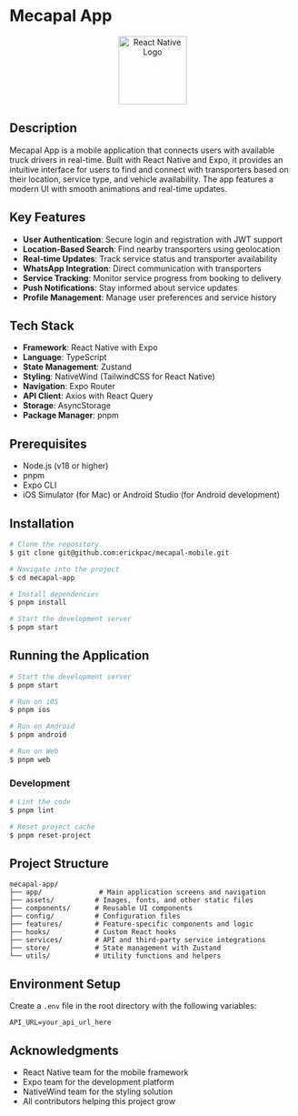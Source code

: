 # Mecapal App

<p align="center">
  <img src="https://reactnative.dev/img/tiny_logo.png" width="120" alt="React Native Logo" />
</p>

## Description

Mecapal App is a mobile application that connects users with available truck drivers in real-time. Built with React Native and Expo, it provides an intuitive interface for users to find and connect with transporters based on their location, service type, and vehicle availability. The app features a modern UI with smooth animations and real-time updates.

## Key Features

- **User Authentication**: Secure login and registration with JWT support
- **Location-Based Search**: Find nearby transporters using geolocation
- **Real-time Updates**: Track service status and transporter availability
- **WhatsApp Integration**: Direct communication with transporters
- **Service Tracking**: Monitor service progress from booking to delivery
- **Push Notifications**: Stay informed about service updates
- **Profile Management**: Manage user preferences and service history

## Tech Stack

- **Framework**: React Native with Expo
- **Language**: TypeScript
- **State Management**: Zustand
- **Styling**: NativeWind (TailwindCSS for React Native)
- **Navigation**: Expo Router
- **API Client**: Axios with React Query
- **Storage**: AsyncStorage
- **Package Manager**: pnpm

## Prerequisites

- Node.js (v18 or higher)
- pnpm
- Expo CLI
- iOS Simulator (for Mac) or Android Studio (for Android development)

## Installation

```bash
# Clone the repository
$ git clone git@github.com:erickpac/mecapal-mobile.git

# Navigate into the project
$ cd mecapal-app

# Install dependencies
$ pnpm install

# Start the development server
$ pnpm start
```

## Running the Application

```bash
# Start the development server
$ pnpm start

# Run on iOS
$ pnpm ios

# Run on Android
$ pnpm android

# Run on Web
$ pnpm web
```

### Development

```bash
# Lint the code
$ pnpm lint

# Reset project cache
$ pnpm reset-project
```

## Project Structure

```
mecapal-app/
├── app/              # Main application screens and navigation
├── assets/          # Images, fonts, and other static files
├── components/      # Reusable UI components
├── config/          # Configuration files
├── features/        # Feature-specific components and logic
├── hooks/           # Custom React hooks
├── services/        # API and third-party service integrations
├── store/           # State management with Zustand
└── utils/           # Utility functions and helpers
```

## Environment Setup

Create a `.env` file in the root directory with the following variables:

```env
API_URL=your_api_url_here
```

## Acknowledgments

- React Native team for the mobile framework
- Expo team for the development platform
- NativeWind team for the styling solution
- All contributors helping this project grow
